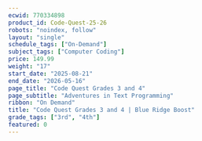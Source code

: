 ```yaml
---
ecwid: 770334898
product_id: Code-Quest-25-26
robots: "noindex, follow"
layout: "single"
schedule_tags: ["On-Demand"]
subject_tags: ["Computer Coding"]
price: 149.99
weight: "17"
start_date: "2025-08-21"
end_date: "2026-05-16"
page_title: "Code Quest Grades 3 and 4"
page_subtitle: "Adventures in Text Programming"
ribbon: "On Demand"
title: "Code Quest Grades 3 and 4 | Blue Ridge Boost"
grade_tags: ["3rd", "4th"]
featured: 0
---
```


